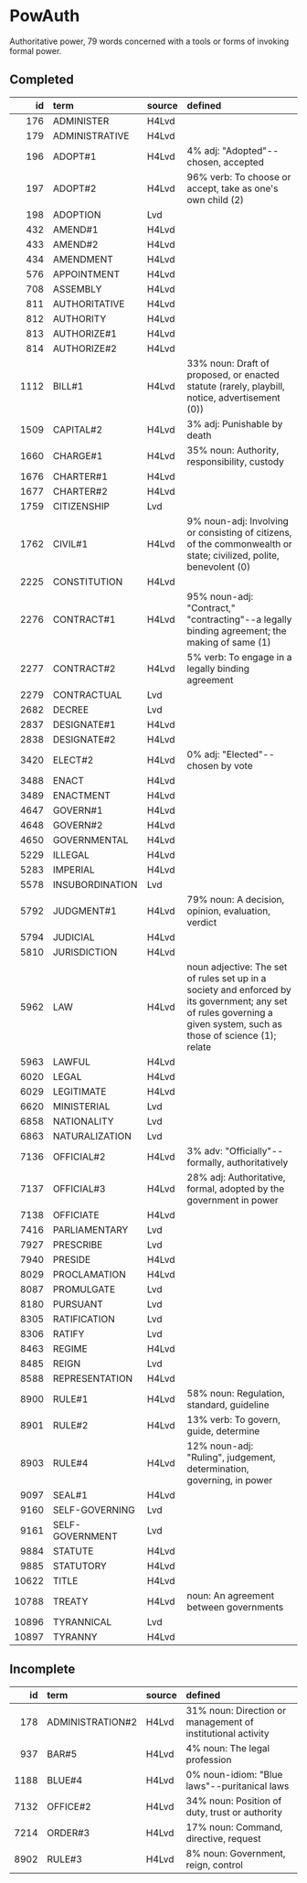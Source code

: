 # PowAuth

Authoritative power, 79 words concerned with a tools or forms of invoking formal power.

## Completed

|    id | term            | source   | defined                                                                                                                                                                |
|------:|:----------------|:---------|:-----------------------------------------------------------------------------------------------------------------------------------------------------------------------|
|   176 | ADMINISTER      | H4Lvd    |                                                                                                                                                                        |
|   179 | ADMINISTRATIVE  | H4Lvd    |                                                                                                                                                                        |
|   196 | ADOPT#1         | H4Lvd    | 4% adj: "Adopted"--chosen, accepted                                                                                                                                    |
|   197 | ADOPT#2         | H4Lvd    | 96% verb: To choose or accept, take as one's own child (2)                                                                                                             |
|   198 | ADOPTION        | Lvd      |                                                                                                                                                                        |
|   432 | AMEND#1         | H4Lvd    |                                                                                                                                                                        |
|   433 | AMEND#2         | H4Lvd    |                                                                                                                                                                        |
|   434 | AMENDMENT       | H4Lvd    |                                                                                                                                                                        |
|   576 | APPOINTMENT     | H4Lvd    |                                                                                                                                                                        |
|   708 | ASSEMBLY        | H4Lvd    |                                                                                                                                                                        |
|   811 | AUTHORITATIVE   | H4Lvd    |                                                                                                                                                                        |
|   812 | AUTHORITY       | H4Lvd    |                                                                                                                                                                        |
|   813 | AUTHORIZE#1     | H4Lvd    |                                                                                                                                                                        |
|   814 | AUTHORIZE#2     | H4Lvd    |                                                                                                                                                                        |
|  1112 | BILL#1          | H4Lvd    | 33% noun: Draft of proposed, or enacted statute (rarely, playbill, notice,  advertisement (0))                                                                         |
|  1509 | CAPITAL#2       | H4Lvd    | 3% adj: Punishable by death                                                                                                                                            |
|  1660 | CHARGE#1        | H4Lvd    | 35% noun: Authority, responsibility, custody                                                                                                                           |
|  1676 | CHARTER#1       | H4Lvd    |                                                                                                                                                                        |
|  1677 | CHARTER#2       | H4Lvd    |                                                                                                                                                                        |
|  1759 | CITIZENSHIP     | Lvd      |                                                                                                                                                                        |
|  1762 | CIVIL#1         | H4Lvd    | 9% noun-adj: Involving or consisting of citizens, of the commonwealth  or state; civilized, polite, benevolent (0)                                                     |
|  2225 | CONSTITUTION    | H4Lvd    |                                                                                                                                                                        |
|  2276 | CONTRACT#1      | H4Lvd    | 95% noun-adj: "Contract," "contracting"--a legally binding agreement;  the making of same (1)                                                                          |
|  2277 | CONTRACT#2      | H4Lvd    | 5% verb: To engage in a legally binding agreement                                                                                                                      |
|  2279 | CONTRACTUAL     | Lvd      |                                                                                                                                                                        |
|  2682 | DECREE          | Lvd      |                                                                                                                                                                        |
|  2837 | DESIGNATE#1     | H4Lvd    |                                                                                                                                                                        |
|  2838 | DESIGNATE#2     | H4Lvd    |                                                                                                                                                                        |
|  3420 | ELECT#2         | H4Lvd    | 0% adj: "Elected"--chosen by vote                                                                                                                                      |
|  3488 | ENACT           | H4Lvd    |                                                                                                                                                                        |
|  3489 | ENACTMENT       | H4Lvd    |                                                                                                                                                                        |
|  4647 | GOVERN#1        | H4Lvd    |                                                                                                                                                                        |
|  4648 | GOVERN#2        | H4Lvd    |                                                                                                                                                                        |
|  4650 | GOVERNMENTAL    | H4Lvd    |                                                                                                                                                                        |
|  5229 | ILLEGAL         | H4Lvd    |                                                                                                                                                                        |
|  5283 | IMPERIAL        | H4Lvd    |                                                                                                                                                                        |
|  5578 | INSUBORDINATION | Lvd      |                                                                                                                                                                        |
|  5792 | JUDGMENT#1      | H4Lvd    | 79% noun: A decision, opinion, evaluation, verdict                                                                                                                     |
|  5794 | JUDICIAL        | H4Lvd    |                                                                                                                                                                        |
|  5810 | JURISDICTION    | H4Lvd    |                                                                                                                                                                        |
|  5962 | LAW             | H4Lvd    | noun adjective: The set of rules set up in a society and enforced by its  government; any set of rules governing a given system, such as those of  science (1); relate |
|  5963 | LAWFUL          | H4Lvd    |                                                                                                                                                                        |
|  6020 | LEGAL           | H4Lvd    |                                                                                                                                                                        |
|  6029 | LEGITIMATE      | H4Lvd    |                                                                                                                                                                        |
|  6620 | MINISTERIAL     | Lvd      |                                                                                                                                                                        |
|  6858 | NATIONALITY     | Lvd      |                                                                                                                                                                        |
|  6863 | NATURALIZATION  | Lvd      |                                                                                                                                                                        |
|  7136 | OFFICIAL#2      | H4Lvd    | 3% adv: "Officially"--formally, authoritatively                                                                                                                        |
|  7137 | OFFICIAL#3      | H4Lvd    | 28% adj: Authoritative, formal, adopted by the government in power                                                                                                     |
|  7138 | OFFICIATE       | H4Lvd    |                                                                                                                                                                        |
|  7416 | PARLIAMENTARY   | Lvd      |                                                                                                                                                                        |
|  7927 | PRESCRIBE       | Lvd      |                                                                                                                                                                        |
|  7940 | PRESIDE         | H4Lvd    |                                                                                                                                                                        |
|  8029 | PROCLAMATION    | H4Lvd    |                                                                                                                                                                        |
|  8087 | PROMULGATE      | Lvd      |                                                                                                                                                                        |
|  8180 | PURSUANT        | Lvd      |                                                                                                                                                                        |
|  8305 | RATIFICATION    | Lvd      |                                                                                                                                                                        |
|  8306 | RATIFY          | Lvd      |                                                                                                                                                                        |
|  8463 | REGIME          | H4Lvd    |                                                                                                                                                                        |
|  8485 | REIGN           | Lvd      |                                                                                                                                                                        |
|  8588 | REPRESENTATION  | H4Lvd    |                                                                                                                                                                        |
|  8900 | RULE#1          | H4Lvd    | 58% noun: Regulation, standard, guideline                                                                                                                              |
|  8901 | RULE#2          | H4Lvd    | 13% verb: To govern, guide, determine                                                                                                                                  |
|  8903 | RULE#4          | H4Lvd    | 12% noun-adj: "Ruling", judgement, determination, governing, in power                                                                                                  |
|  9097 | SEAL#1          | H4Lvd    |                                                                                                                                                                        |
|  9160 | SELF-GOVERNING  | Lvd      |                                                                                                                                                                        |
|  9161 | SELF-GOVERNMENT | Lvd      |                                                                                                                                                                        |
|  9884 | STATUTE         | H4Lvd    |                                                                                                                                                                        |
|  9885 | STATUTORY       | H4Lvd    |                                                                                                                                                                        |
| 10622 | TITLE           | H4Lvd    |                                                                                                                                                                        |
| 10788 | TREATY          | H4Lvd    | noun: An agreement between governments                                                                                                                                 |
| 10896 | TYRANNICAL      | Lvd      |                                                                                                                                                                        |
| 10897 | TYRANNY         | H4Lvd    |                                                                                                                                                                        |

## Incomplete

|   id | term             | source   | defined                                                     |
|-----:|:-----------------|:---------|:------------------------------------------------------------|
|  178 | ADMINISTRATION#2 | H4Lvd    | 31% noun: Direction or management of institutional activity |
|  937 | BAR#5            | H4Lvd    | 4% noun: The legal profession                               |
| 1188 | BLUE#4           | H4Lvd    | 0% noun-idiom: "Blue laws"--puritanical laws                |
| 7132 | OFFICE#2         | H4Lvd    | 34% noun: Position of duty, trust or authority              |
| 7214 | ORDER#3          | H4Lvd    | 17% noun: Command, directive, request                       |
| 8902 | RULE#3           | H4Lvd    | 8% noun: Government, reign, control                         |